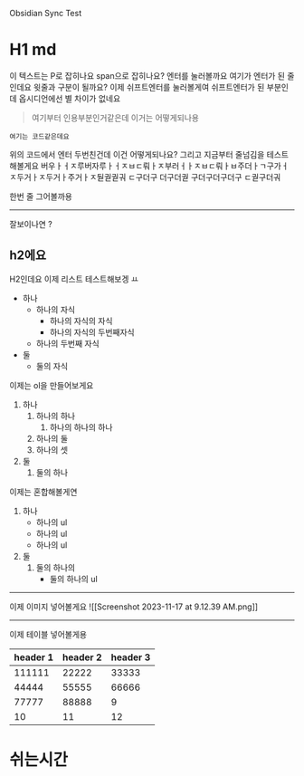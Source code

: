 
Obsidian Sync Test


# H1 md
이 텍스트는 P로 잡히나요 span으로 잡히나요? 엔터를 눌러볼까요
여기가 엔터가 된 줄인데요 윗줄과 구분이 될까요? 이제 쉬프트엔터를 눌러볼게여
쉬프트엔터가 된 부분인데 옵시디언에선 별 차이가 없네요 

> 여기부터 인용부분인거같은데
> 이거는 어떻게되나용 

```
여기는 코드같은데요 
```


위의 코드에서 엔터 두번친건데 이건 어떻게되나요? 그리고 지금부터 줄넘김을 테스트해볼게요 버우ㅏㅓㅈ루버자루ㅏㅓㅈㅂㄷ뤄ㅏㅈ부러ㅓㅏㅈㅂㄷ뤄ㅏㅂ주더ㅏㄱ구가ㅓㅈ두거ㅏㅈ두거ㅏ주거ㅏㅈ둳궏궏궈 ㄷ구더구 더구더궏 구더구더구더구 ㄷ궏구더궈 


한번 줄 그어볼까용

---

잘보이나연 ?


## h2에요 
H2인데요 이제 리스트 테스트해보겡 ㅛ
- 하나
	- 하나의 자식
		- 하나의 자식의 자식
		- 하나의 자식의 두번째자식
	- 하나의 두번째 자식
- 둘
	- 둘의 자식 

이제는 ol을 만들어보게요
1. 하나
	1. 하나의 하나
		1. 하나의 하나의 하나
	2. 하나의 둘
	3. 하나의 셋
2. 둘
	1. 둘의 하나

이제는 혼합해볼게연 

1. 하나
	- 하나의 ul
	- 하나의 ul
	- 하나의 ul
2. 둘
	1. 둘의 하나의
		- 둘의 하나의 ul 


---

이제 이미지 넣어볼게요
![[Screenshot 2023-11-17 at 9.12.39 AM.png]]

---


이제 테이블 넣어볼게용

| header 1 | header 2 | header 3|
|---------|---------|--------|
|111111|22222|33333|
|44444|55555|66666|
|77777|88888|9|
|10|11|12



# 쉬는시간 
